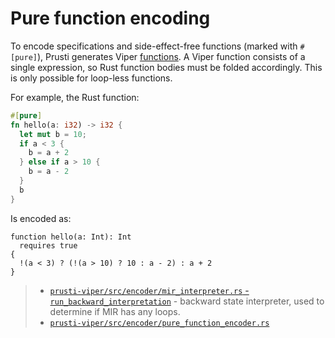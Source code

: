 # Pure function encoding

To encode specifications and side-effect-free functions (marked with `#[pure]`), Prusti generates Viper [functions](http://viper.ethz.ch/tutorial/?page=1&section=#functions). A Viper function consists of a single expression, so Rust function bodies must be folded accordingly. This is only possible for loop-less functions.

For example, the Rust function:

```rust
#[pure]
fn hello(a: i32) -> i32 {
  let mut b = 10;
  if a < 3 {
    b = a + 2
  } else if a > 10 {
    b = a - 2
  }
  b
}
```

Is encoded as:

```viper
function hello(a: Int): Int
  requires true
{
  !(a < 3) ? (!(a > 10) ? 10 : a - 2) : a + 2
}
```

> - [`prusti-viper/src/encoder/mir_interpreter.rs` - `run_backward_interpretation`](https://github.com/viperproject/prusti-dev/blob/6e5d9e258c5d674bc0cd2f3d42c061ddf6409b1a/prusti-viper/src/encoder/mir_interpreter.rs#L35-L93) - backward state interpreter, used to determine if MIR has any loops.
> - [`prusti-viper/src/encoder/pure_function_encoder.rs`](https://github.com/viperproject/prusti-dev/blob/6e5d9e258c5d674bc0cd2f3d42c061ddf6409b1a/prusti-viper/src/encoder/pure_function_encoder.rs)

